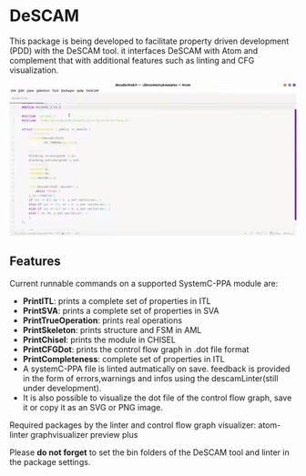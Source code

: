 # DeSCAM

This package is being developed to facilitate property driven development (PDD) with the DeSCAM tool. it interfaces DeSCAM with Atom and complement that with additional features such as linting and CFG visualization.

![PrintITL example](demo/PrintITL.gif)

## Features
Current runnable commands on a supported SystemC-PPA module are:
- **PrintITL**: prints a complete set of properties in ITL
- **PrintSVA**: prints a complete set of properties in SVA
- **PrintTrueOperation**: prints real operations
- **PrintSkeleton**: prints structure and FSM in AML
- **PrintChisel**: prints the module in CHISEL
- **PrintCFGDot**: prints the control flow graph in .dot file format
- **PrintCompleteness**: complete set of properties in ITL
- A systemC-PPA file is linted autmatically on save. feedback is provided in the form of errors,warnings and infos using the descamLinter(still under development). 
- It is also possible to visualize the dot file of the control flow graph, save it or copy it as an SVG or PNG image.

Required packages by the linter and control flow graph visualizer:
atom-linter
graphvisualizer preview plus

Please **do not forget** to set the bin folders of the DeSCAM tool and linter in the package settings.

 



